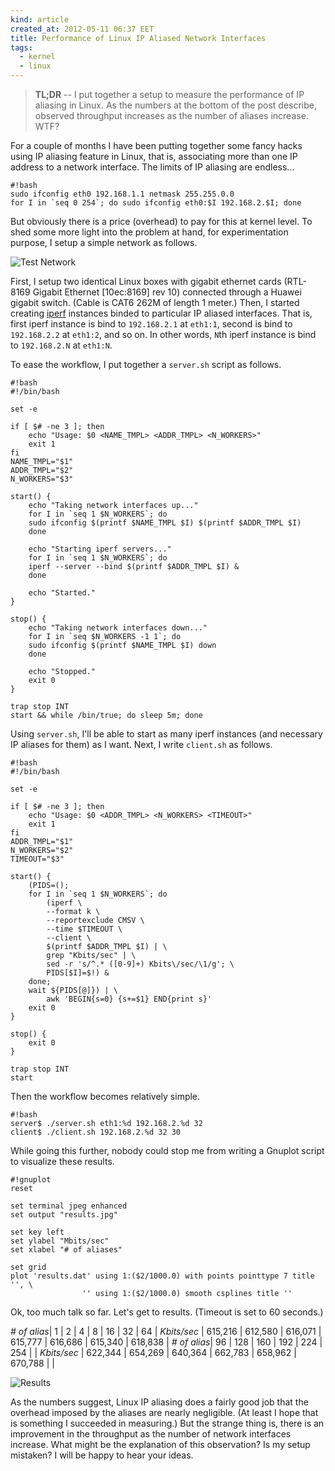 ```yaml
---
kind: article
created_at: 2012-05-11 06:37 EET
title: Performance of Linux IP Aliased Network Interfaces
tags:
  - kernel
  - linux
---
```


> **TL;DR** -- I put together a setup to measure the performance of IP aliasing in Linux. As the numbers at the bottom of the post describe, observed throughput increases as the number of aliases increase. WTF?

For a couple of months I have been putting together some fancy hacks using IP aliasing feature in Linux, that is, associating more than one IP address to a network interface. The limits of IP aliasing are endless...

    #!bash
    sudo ifconfig eth0 192.168.1.1 netmask 255.255.0.0
    for I in `seq 0 254`; do sudo ifconfig eth0:$I 192.168.2.$I; done

But obviously there is a price (overhead) to pay for this at kernel level. To shed some more light into the problem at hand, for experimentation purpose, I setup a simple network as follows.

![Test Network](network.jpg)

First, I setup two identical Linux boxes with gigabit ethernet cards (RTL-8169 Gigabit Ethernet [10ec:8169] rev 10) connected through a Huawei gigabit switch. (Cable is CAT6 262M of length 1 meter.) Then, I started creating [iperf](http://iperf.sourceforge.net/) instances binded to particular IP aliased interfaces. That is, first iperf instance is bind to `192.168.2.1` at `eth1:1`, second is bind to `192.168.2.2` at `eth1:2`, and so on. In other words, `N`th iperf instance is bind to `192.168.2.N` at `eth1:N`.

To ease the workflow, I put together a `server.sh` script as follows.

    #!bash
    #!/bin/bash
    
    set -e
    
    if [ $# -ne 3 ]; then
        echo "Usage: $0 <NAME_TMPL> <ADDR_TMPL> <N_WORKERS>"
        exit 1
    fi
    NAME_TMPL="$1"
    ADDR_TMPL="$2"
    N_WORKERS="$3"
    
    start() {
        echo "Taking network interfaces up..."
        for I in `seq 1 $N_WORKERS`; do
    	sudo ifconfig $(printf $NAME_TMPL $I) $(printf $ADDR_TMPL $I)
        done
    
        echo "Starting iperf servers..."
        for I in `seq 1 $N_WORKERS`; do
    	iperf --server --bind $(printf $ADDR_TMPL $I) &
        done
    
        echo "Started."
    }
    
    stop() {
        echo "Taking network interfaces down..."
        for I in `seq $N_WORKERS -1 1`; do
    	sudo ifconfig $(printf $NAME_TMPL $I) down
        done
    
        echo "Stopped."
        exit 0
    }
    
    trap stop INT
    start && while /bin/true; do sleep 5m; done

Using `server.sh`, I'll be able to start as many iperf instances (and necessary IP aliases for them) as I want. Next, I write `client.sh` as follows.

    #!bash
    #!/bin/bash
    
    set -e
    
    if [ $# -ne 3 ]; then
        echo "Usage: $0 <ADDR_TMPL> <N_WORKERS> <TIMEOUT>"
        exit 1
    fi
    ADDR_TMPL="$1"
    N_WORKERS="$2"
    TIMEOUT="$3"
    
    start() {
        (PIDS=();
    	for I in `seq 1 $N_WORKERS`; do
    	    (iperf \
    		--format k \
    		--reportexclude CMSV \
    		--time $TIMEOUT \
    		--client \
    		$(printf $ADDR_TMPL $I) | \
    		grep "Kbits/sec" | \
    		sed -r 's/^.* ([0-9]+) Kbits\/sec/\1/g'; \
    		PIDS[$I]=$!) &
    	done;
    	wait ${PIDS[@]}) | \
    	    awk 'BEGIN{s=0} {s+=$1} END{print s}'
        exit 0
    }
    
    stop() {
        exit 0
    }
    
    trap stop INT
    start

Then the workflow becomes relatively simple.

    #!bash
    server$ ./server.sh eth1:%d 192.168.2.%d 32
    client$ ./client.sh 192.168.2.%d 32 30

While going this further, nobody could stop me from writing a Gnuplot script to visualize these results.

    #!gnuplot
    reset
     
    set terminal jpeg enhanced
    set output "results.jpg"
     
    set key left
    set ylabel "Mbits/sec"
    set xlabel "# of aliases"
     
    set grid
    plot 'results.dat' using 1:($2/1000.0) with points pointtype 7 title '', \
                    '' using 1:($2/1000.0) smooth csplines title ''

Ok, too much talk so far. Let's get to results. (Timeout is set to 60 seconds.)

*# of alias*| 1       | 2       | 4       | 8       | 16      | 32      | 64      |
*Kbits/sec* | 615,216 | 612,580 | 616,071 | 615,777 | 616,686 | 615,340 | 618,838 |
*# of alias*| 96      | 128     | 160     | 192     | 224     | 254     |         |
*Kbits/sec* | 622,344 | 654,269 | 640,364 | 662,783 | 658,962 | 670,788 |         |

![Results](results.jpg)

As the numbers suggest, Linux IP aliasing does a fairly good job that the overhead imposed by the aliases are nearly negligible. (At least I hope that is something I succeeded in measuring.) But the strange thing is, there is an improvement in the throughput as the number of network interfaces increase. What might be the explanation of this observation? Is my setup mistaken? I will be happy to hear your ideas.

